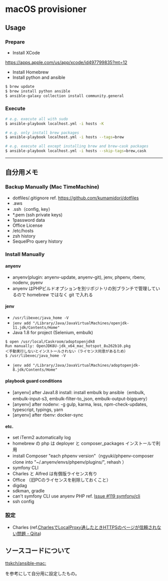 # macOS provisioner

## Usage

### Prepare

- Install XCode

https://apps.apple.com/us/app/xcode/id497799835?mt=12

- Install Homebrew
- Install python and ansible

```bash
$ brew update
$ brew install python ansible
$ ansible-galaxy collection install community.general
```

### Execute

```bash
# e.g. execute all with sudo
$ ansible-playbook localhost.yml -i hosts -K

# e.g. only install brew packages
$ ansible-playbook localhost.yml -i hosts --tags=brew

# e.g. execute all except installing brew and brew-cask packages
$ ansible-playbook localhost.yml -i hosts --skip-tags=brew,cask
```

-----

## 自分用メモ
### Backup Manually (Mac TimeMachine)

- dotfiles/.gitignore ref. https://github.com/kumamidori/dotfiles
- .aws
- .ssh（config, key）
- *.pem (ssh private keys)
- 1password data
- Office License
- /etc/hosts
- zsh history
- SequelPro query history

### Install Manually

#### anyenv

- anyenv(plugin: anyenv-update, anyenv-git), jenv, phpenv, rbenv, nodenv, pyenv 
- anyenv はPHPビルドオプションを別リポジトリの別ブランチで管理しているので homebrew ではなく git で入れる

#### jenv

- `/usr/libexec/java_home -V`
- `jenv add "/Library/Java/JavaVirtualMachines/openjdk-11.jdk/Contents/Home"`
- Java 1.8 for project (Selenium, embulk)
```
$ open /usr/local/Caskroom/adoptopenjdk8
Run manually: OpenJDK8U-jdk_x64_mac_hotspot_8u262b10.pkg
＜手動実行しないとインストールされない（ライセンス同意があるため）
$ /usr/libexec/java_home -V
```
- `jenv add "/Library/Java/JavaVirtualMachines/adoptopenjdk-8.jdk/Contents/Home"`

#### playbook guard conditions

- [anyenv] after Java1.8 install: install embulk by ansible（embulk, embulk-input-s3, embulk-filter-to_json, embulk-output-bigquery）
- [anyenv] after nodenv: -g gulp, karma, less, npm-check-updates, typescript, typings, yarn
- [anyenv] after rbenv: docker-sync

#### etc.

- set iTerm2 automatically log
- homebrew の php は deployer と composer_packages インストールで利用
- install Composer "each phpenv version"（ngyuki/phpenv-composer clone into "~/.anyenv/envs/phpenv/plugins/", rehash ）
- symfony CLI
- Charles と Alfred は有償版ライセンス有り
- Office （旧PCのライセンスを削除しておくこと）
- digdag
- sdkman, gradle
- can't symfony CLI use anyenv PHP ref. [Issue #119 symfony/cli](https://github.com/symfony/cli/issues/119)
- ssh config

### 設定

- Charles (ref.[CharlesでLocalProxy通したときHTTPSのページが信頼されない問題 \- Qiita](https://qiita.com/yd_niku/items/569df587bc17f29fd7ee))

## ソースコードについて

[ttskch/ansible\-mac:](https://github.com/ttskch/ansible-mac)

を参考にして自分用に設定したもの。
